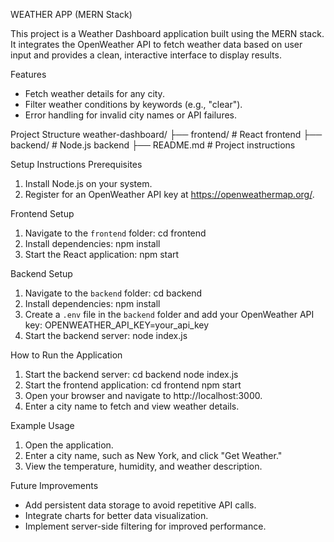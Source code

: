 WEATHER APP (MERN Stack)


This project is a Weather Dashboard application built using the MERN stack. It integrates the OpenWeather API to fetch weather data based on user input and provides a clean, interactive interface to display results.


Features
- Fetch weather details for any city.
- Filter weather conditions by keywords (e.g., "clear").
- Error handling for invalid city names or API failures.


Project Structure
weather-dashboard/
  ├── frontend/         # React frontend
  ├── backend/          # Node.js backend
  ├── README.md         # Project instructions

  
Setup Instructions
Prerequisites
1. Install Node.js on your system.
2. Register for an OpenWeather API key at https://openweathermap.org/.

   
Frontend Setup
1. Navigate to the `frontend` folder:
   cd frontend
2. Install dependencies:
   npm install
3. Start the React application:
   npm start
   
Backend Setup
1. Navigate to the `backend` folder:
   cd backend
2. Install dependencies:
   npm install
3. Create a `.env` file in the `backend` folder and add your OpenWeather API key:
   OPENWEATHER_API_KEY=your_api_key
4. Start the backend server:
   node index.js

   
How to Run the Application
1. Start the backend server:
   cd backend
   node index.js
2. Start the frontend application:
   cd frontend
   npm start
3. Open your browser and navigate to http://localhost:3000.
4. Enter a city name to fetch and view weather details.

   
Example Usage
1. Open the application.
2. Enter a city name, such as New York, and click "Get Weather."
3. View the temperature, humidity, and weather description.


Future Improvements
- Add persistent data storage to avoid repetitive API calls.
- Integrate charts for better data visualization.
- Implement server-side filtering for improved performance.
